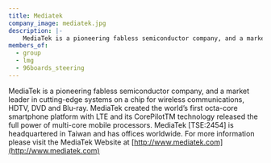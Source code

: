 ```yaml
---
title: Mediatek
company_image: mediatek.jpg
description: |-
    MediaTek is a pioneering fabless semiconductor company, and a market leader in cutting-edge systems on a chip for wireless communications, HDTV, DVD and Blu-ray.
members_of:
  - group
  - lmg
  - 96boards_steering
---
```

MediaTek is a pioneering fabless semiconductor company, and a market leader in cutting-edge systems on a chip for wireless communications, HDTV, DVD and Blu-ray. MediaTek created the world’s first octa-core smartphone platform with LTE and its CorePilotTM technology released the full power of multi-core mobile processors. MediaTek [TSE:2454] is headquartered in Taiwan and has offices worldwide. For more information please visit the MediaTek Website at [http://www.mediatek.com](http://www.mediatek.com)

